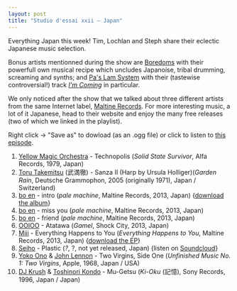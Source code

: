 ```yaml
---
layout: post
title: "Studio d'essai xxii – Japan"
---
```


Everything Japan this week! Tim, Lochlan and Steph share their eclectic Japanese music selection.

Bonus artists mentionned during the show are [Boredoms](http://musicbrainz.org/artist/0798d15b-64e2-499f-9969-70167b1d8617) with their powerfull own musical recipe which uncludes Japanoise, tribal drumming, screaming and synths; and [Pa's Lam System](http://musicbrainz.org/artist/692c1124-bae9-47b7-aed1-1a7010ff6881) with their (tastewise controversial!) track _[I'm Coming](https://soundcloud.com/maltine-record/pas-lam-system-im-coming)_ in particular.

We only noticed after the show that we talked about three different artists from the same Internet label, [Maltine Records](http://maltinerecords.cs8.biz/). For more interesting music, a lot of it Japanese, head to their website and enjoy the many free releases (two of which we linked in the playlist).

Right click → "Save as" to dowload (as an .ogg file) or click to listen to <a
href="https://raw.githubusercontent.com/studio-dessai/podcasts/master/2014-11-06%20-%20studio%20d%27essai%20xxii.ogg">this episode</a>.

1. [Yellow Magic Orchestra](http://musicbrainz.org/artist/ac5af671-1df0-4312-8b7b-e61992ecc883) - Technopolis (_Solid State Survivor_, Alfa Records, 1979, Japan)
1. [Toru Takemitsu](http://musicbrainz.org/artist/4e871dff-df89-45f5-857f-28067cdc9d5e) (武満徹) - Sanza II (Harp by Ursula Holliger)(_Garden Rain_, Deutsche Grammophon, 2005 (originally 1971), Japan / Switzerland)
1. [bo en](http://musicbrainz.org/artist/ca6cf12d-ed80-4b57-954b-df81715ca8de) - intro (_pale machine_, Maltine Records, 2013, Japan) {[download the album](http://maltinerecords.cs8.biz/123.html)}
1. [bo en](http://musicbrainz.org/artist/ca6cf12d-ed80-4b57-954b-df81715ca8de) - miss you (_pale machine_, Maltine Records, 2013, Japan)
1. [bo en](http://musicbrainz.org/artist/ca6cf12d-ed80-4b57-954b-df81715ca8de) - friend (_pale machine_, Maltine Records, 2013, Japan)
1. [OOIOO](http://musicbrainz.org/artist/8ee72e86-d75b-4e18-9116-41a10ff92703) - Atatawa (_Gamel_, Shock City, 2013, Japan)
1. [Miii](http://musicbrainz.org/artist/dd68ea57-7fb7-4a23-9593-a6ae83aa8bae) - Everything Happens to You (_Everything Happens to You_, Maltine Records, 2013, Japan) {[download the EP](http://maltinerecords.cs8.biz/128.html)}
1. [Seiho](http://musicbrainz.org/artist/381f7091-1a6c-446b-8421-10d58e481b9c) - Plastic (_?_, ?, not yet released, Japan) {listen on [Soundcloud](https://soundcloud.com/seiho/seihoplastic)}
1. [Yoko Ono](http://musicbrainz.org/artist/b0b33754-a664-43b7-ba00-be0dc4ec2396) & [John Lennon](http://musicbrainz.org/artist/4d5447d7-c61c-4120-ba1b-d7f471d385b9) - Two Virgins, Side One  (_Unfinished Music No. 1: Two Virgins_, Apple, 1968, Japan / USA)
1. [DJ Krush](http://musicbrainz.org/artist/38d16213-25ba-450d-8665-4e08548e62e3) & [Toshinori Kondo](http://musicbrainz.org/artist/2e0f7014-ce5e-4ce1-a3d9-f52c249482dc) - Mu-Getsu (_Ki-Oku_ (記憶), Sony Records, 1996, Japan / Japan)
